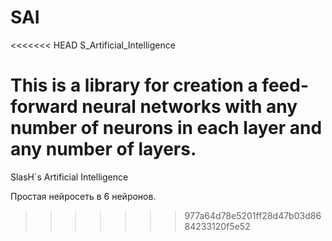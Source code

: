 # SAI
<<<<<<< HEAD
S_Artificial_Intelligence

This is a library for creation a feed-forward neural networks with any number of neurons in each layer and any number of layers.
=======
SlasH`s Artificial Intelligence

Простая нейросеть в 6 нейронов. 
>>>>>>> 977a64d78e5201ff28d47b03d8684233120f5e52
